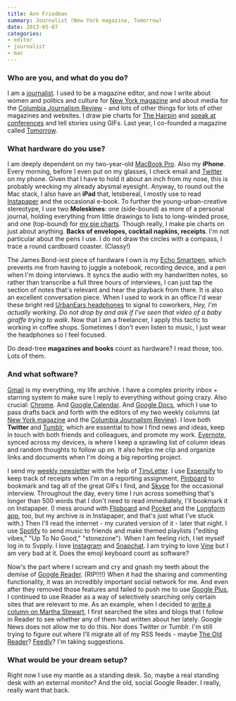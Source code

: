 ```yaml
---
title: Ann Friedman
summary: Journalist (New York magazine, Tomorrow)
date: 2013-05-07
categories:
- editor
- journalist
- mac
---
```


### Who are you, and what do you do?

I am a [journalist](http://annfriedman.com/bio "Ann's bio."). I used to be a magazine editor, and now I write about women and politics and culture for [New York magazine](http://nymag.com/ "The New York magazine.") and about media for the [Columbia Journalism Review](http://www.cjr.org/ "The Columnia Journalism Review.") - and lots of other things for lots of other magazines and websites. I draw pie charts for [The Hairpin](http://thehairpin.com/ "The Hairpin blog.") and [speak at conferences](http://annfriedman.com/post/43502912955/live-in-person "Ann's speaking engagements.") and tell stories using GIFs. Last year, I co-founded a magazine called [Tomorrow](http://tomorrowthemag.com/ "Tomorrow magazine.").

### What hardware do you use?

I am deeply dependent on my two-year-old [MacBook Pro][macbook-pro]. Also my __iPhone__. Every morning, before I even put on my glasses, I check email and [Twitter][] on my phone. Given that I have to hold it about an inch from my nose, this is probably wrecking my already abysmal eyesight. Anyway, to round out the Mac stack, I also have an __iPad__ that, letsbereal, I mostly use to read [Instapaper][] and the occasional e-book. To further the young-urban-creative stereotype, I use two __Moleskines__: one (side-bound) as more of a personal journal, holding everything from little drawings to lists to long-winded prose, and one (top-bound) for [my pie charts](http://thehairpin.com/tag/ann-friedman/ "Ann's pie charts on The Hairpin."). Though really, I make pie charts on just about anything. __Backs of envelopes, cocktail napkins, receipts__. I'm not particular about the pens I use. I do not draw the circles with a compass, I trace a round cardboard coaster. (Classy!)

The James Bond-iest piece of hardware I own is my [Echo Smartpen][echo], which prevents me from having to juggle a notebook, recording device, and a pen when I'm doing interviews. It syncs the audio with my handwritten notes, so rather than transcribe a full three hours of interviews, I can just tap the section of notes that's relevant and hear the playback from there. It is also an excellent conversation piece. When I used to work in an office I'd wear these bright red [UrbanEars headphones][plattan] to signal to coworkers, *Hey, I'm actually working. Do not drop by and ask if I've seen that video of a baby giraffe trying to walk*. Now that I am a freelancer, I apply this tactic to working in coffee shops. Sometimes I don't even listen to music, I just wear the headphones so I feel focused.

Do dead-tree __magazines and books__ count as hardware? I read those, too. Lots of them.

### And what software?

[Gmail][] is my everything, my life archive. I have a complex priority inbox + starring system to make sure I reply to everything without going crazy. Also crucial: [Chrome][]. And [Google Calendar][google-calendar]. And [Google Docs][google-docs], which I use to pass drafts back and forth with the editors of my two weekly columns (at [New York magazine](http://nymag.com/author/Ann%20Friedman/ "Ann's articles in New York magazine.") and the [Columbia Journalism Review](http://www.cjr.org/realtalk/ "Ann's column in the Columbia Journalism Review.")). I love both __Twitter__ and [Tumblr][], which are essential to how I find news and ideas, keep in touch with both friends and colleagues, and promote my work. [Evernote][], synced across my devices, is where I keep a sprawling list of column ideas and random thoughts to follow up on. It also helps me clip and organize links and documents when I'm doing a big reporting project.

I send my [weekly newsletter](https://tinyletter.com/annfriedman "Ann's newsletter.") with the help of [TinyLetter][]. I use [Expensify][] to keep track of receipts when I'm on a reporting assignment, [Pinboard][] to bookmark and tag all of the great GIFs I find, and [Skype][] for the occasional interview. Throughout the day, every time I run across something that's longer than 500 words that I don't need to read immediately, I'll bookmark it on Instapaper. (I mess around with [Flipboard][flipboard-ios] and [Pocket][pocket-ios] and the [Longform app][longform-ios], too, but my archive is in Instapaper, and that's just what I've stuck with.) Then I'll read the internet - my curated version of it - later that night. I use [Spotify][] to send music to friends and make themed playlists ("editing vibes," "Up To No Good," "stonezone"). When I am feeling rich, I let myself log in to Svpply. I love [Instagram][instagram-ios] and [Snapchat][snapchat-ios]. I am trying to love [Vine][vine-ios] but I am very bad at it. Does the emoji keyboard count as software?

Now's the part where I scream and cry and gnash my teeth about the demise of [Google Reader][google-reader]. (RIP!!!!) When it had the sharing and commenting functionality, it was an incredibly important social network for me. And even after they removed those features and failed to push me to use [Google Plus][google-plus], I continued to use Reader as a way of selectively searching only certain sites that are relevant to me. As an example, when I decided to [write a column on Martha Stewart](http://nymag.com/thecut/2013/03/martha-stewarts-best-lesson-dont-give-a-damn.html "Ann's column on Martha Stewart."), I first searched the sites and blogs that I follow in Reader to see whether any of them had written about her lately. Google News does not allow me to do this. Nor does Twitter or Tumblr. I'm still trying to figure out where I'll migrate all of my RSS feeds - maybe [The Old Reader][the-old-reader]? [Feedly][]? I'm taking suggestions.

### What would be your dream setup?

Right now I use my mantle as a standing desk. So, maybe a real standing desk with an external monitor? And the old, social Google Reader. I really, really want that back.

[chrome]: https://www.google.com/intl/en/chrome/browser/ "A WebKit-based browser, where each tab runs in its own thread."
[echo]: http://www.livescribe.com/en-us/smartpen/echo/ "A smartpen."
[evernote]: https://evernote.com/ "Online software for capturing notes."
[expensify]: https://www.expensify.com/ "An expense report service."
[feedly]: https://feedly.com/ "A feed reader."
[flipboard-ios]: https://itunes.apple.com/us/app/flipboard-your-social-news/id358801284 "A 'social magazine' for the iPad."
[gmail]: https://mail.google.com/mail/ "Web-based email."
[google-calendar]: https://en.wikipedia.org/wiki/Google_Calendar "A web-based calendar client."
[google-docs]: https://en.wikipedia.org/wiki/Google_Docs "A web-based office suite."
[google-plus]: https://en.wikipedia.org/wiki/Google%2B "A social network."
[google-reader]: https://en.wikipedia.org/wiki/Google_Reader "A web-based feed reader."
[instagram-ios]: https://itunes.apple.com/us/app/instagram/id389801252 "A photo taking/sharing app."
[instapaper]: http://web.archive.org/web/20221226091924/https://www.instapaper.com/ "A web tool for saving pages to read later."
[longform-ios]: https://longform.org/app/ "A clever magazine app."
[macbook-pro]: https://www.apple.com/macbook-pro/ "A laptop."
[pinboard]: http://pinboard.in/ "A bookmarking web service."
[plattan]: https://www.urbanears.com/headphones/plattan/plattan-black/ "Colourful over-the-ear headphones."
[pocket-ios]: https://getpocket.com/ios/ "An app for the read-it-later service."
[skype]: https://www.skype.com/en/ "Voice and video chat software."
[snapchat-ios]: https://itunes.apple.com/us/app/snapchat/id447188370 "An image chatting app."
[spotify]: https://www.spotify.com/us/ "A music streaming service."
[the-old-reader]: https://theoldreader.com/ "A social feed reader."
[tinyletter]: https://tinyletter.com/ "An email newsletter service."
[tumblr]: https://www.tumblr.com/ "An online personal publishing platform."
[twitter]: https://twitter.com/ "An online micro-blogging platform."
[vine-ios]: https://itunes.apple.com/us/app/vine/id592447445 "A short looping video app."
